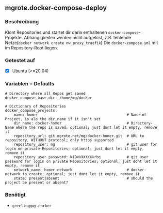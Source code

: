 ## mgrote.docker-compose-deploy

### Beschreibung
Klont Repositories und startet dir darin enthaltenen `docker-compose`-Projekte.
Abhängigkeiten werden nicht aufgelöst, z.B. fehlende Netze(`docker network create nw_proxy_traefik`)
Die `docker-compose.yml` mit im Repository-Root liegen.

### Getestet auf
- [x] Ubuntu (>=20.04)

### Variablen + Defaults
```
# Directory where all Repos get saved
docker_compose_base_dir: /home/mg/docker

# Dictionary of Repositories
docker_compose_projects:
  - name: homer                                         # Name of Project, is alo the dir_name if it isn't set
    dir_name: docker-homer                              # Directory-Name where the repo is saved; optional; just dont let it empty, remove it
    repository_url: git.mgrote.net/mg/docker-homer.git  # URL to repository, WITHOUT protocol; only https supported
    repository_user: mg                                 # git user for login on private Repositories; optional; just dont let it empty, remove it
    repository_user_password: k1BvXXXXXXXrbg            # git user password for login on private Repositories; optional; just dont let it empty, remove it
    network_name: homer-network                         # docker-network to create; optional; just dont let it empty, remove it
    state: present|absent                               # should the project be present or absent?
```


### Benötigt
- `geerlingguy.docker`
